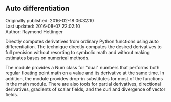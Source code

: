 ## Auto differentiation  
Originally published: 2016-02-18 06:32:10  
Last updated: 2016-08-07 22:02:10  
Author: Raymond Hettinger  
  
Directly computes derivatives from ordinary Python functions using auto differentiation.  The technique directly computes the desired derivatives to full precision without resorting to symbolic math and without making estimates bases on numerical methods.

The module provides a Num class for "dual" numbers that performs both regular floating point math on a value and its derivative at the same time.  In addition, the module provides drop-in substitutes for most of the functions in the math module.  There are also tools for partial derivatives, directional derivatives, gradients of scalar fields, and the curl and divergence of vector fields.